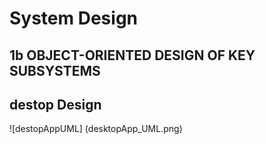 # System Design
## 1b OBJECT-ORIENTED DESIGN OF KEY SUBSYSTEMS
## destop Design

![destopAppUML] (desktopApp_UML.png)